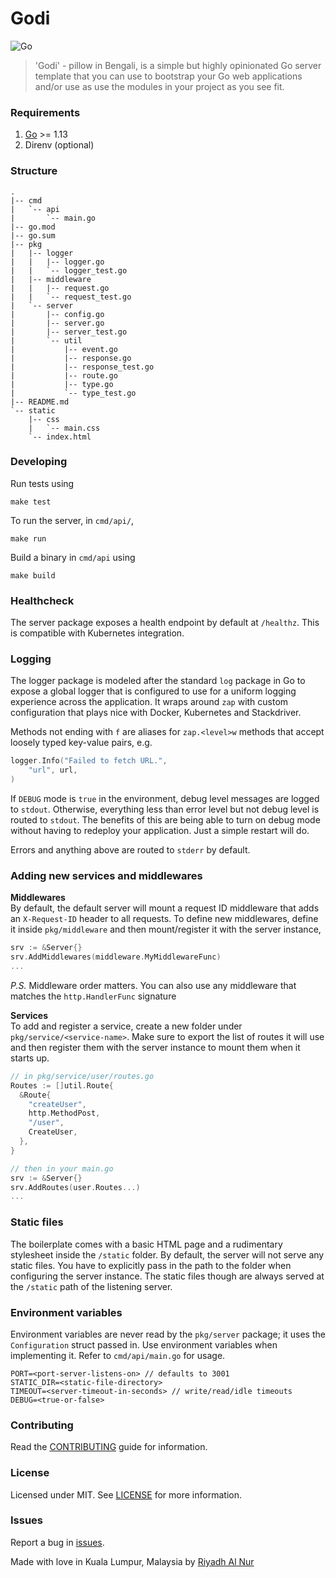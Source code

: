 # Godi
![Go](https://github.com/riyadhalnur/godi/workflows/Go/badge.svg?branch=master)  

> 'Godi' - pillow in Bengali, is a simple but highly opinionated Go server template that you can
> use to bootstrap your Go web applications and/or use as use the modules in your project as you see fit.

### Requirements  
1. [Go](https://golang.org) >= 1.13  
2. Direnv (optional)  

### Structure
```
.
|-- cmd
|   `-- api
|       `-- main.go
|-- go.mod
|-- go.sum
|-- pkg
|   |-- logger
|   |   |-- logger.go
|   |   `-- logger_test.go
|   |-- middleware
|   |   |-- request.go
|   |   `-- request_test.go
|   `-- server
|       |-- config.go
|       |-- server.go
|       |-- server_test.go
|       `-- util
|           |-- event.go
|           |-- response.go
|           |-- response_test.go
|           |-- route.go
|           |-- type.go
|           `-- type_test.go
|-- README.md
`-- static
    |-- css
    |   `-- main.css
    `-- index.html
```  

### Developing  
Run tests using
```
make test
```  

To run the server, in `cmd/api/`,
```
make run
```

Build a binary in `cmd/api` using  
```
make build
```  

### Healthcheck
The server package exposes a health endpoint by default at `/healthz`. This is compatible with Kubernetes integration.  

### Logging
The logger package is modeled after the standard `log` package in Go to expose a global logger that is configured to use for a uniform logging experience across the application. It wraps around `zap` with custom configuration that plays nice with Docker, Kubernetes and Stackdriver.  

Methods not ending with `f` are aliases for `zap.<level>w` methods that accept loosely typed key-value pairs, e.g.  
```go
logger.Info("Failed to fetch URL.",
    "url", url,
)
```  

If `DEBUG` mode is `true` in the environment, debug level messages are logged to `stdout`. Otherwise, everything less than error level but not debug level is routed to `stdout`. The benefits of this are being able to turn on debug mode without having to redeploy your application. Just a simple restart will do.    

Errors and anything above are routed to `stderr` by default.  

### Adding new services and middlewares
**Middlewares**  
By default, the default server will mount a request ID middleware that adds an `X-Request-ID` header to all requests. To define new middlewares, define it inside `pkg/middleware` and then mount/register it with the server instance,  
```go
srv := &Server{}
srv.AddMiddlewares(middleware.MyMiddlewareFunc)
...
``` 
*P.S.* Middleware order matters. You can also use any middleware that matches the `http.HandlerFunc` signature     

**Services**  
To add and register a service, create a new folder under `pkg/service/<service-name>`. Make sure to export the list of routes it will use and then register them with the server instance to mount them when it starts up.    
```go
// in pkg/service/user/routes.go
Routes := []util.Route{
  &Route{
    "createUser",
    http.MethodPost,
    "/user",
    CreateUser,
  },
}

// then in your main.go
srv := &Server{}
srv.AddRoutes(user.Routes...)
...
```  

### Static files  
The boilerplate comes with a basic HTML page and a rudimentary stylesheet inside the `/static` folder. By default, the server will not serve any static files. You have to explicitly pass in the path to the folder when configuring the server instance. The static files though are always served at the `/static` path of the listening server.  

### Environment variables  
Environment variables are never read by the `pkg/server` package; it uses the `Configuration` struct passed in. Use environment variables when implementing it. Refer to `cmd/api/main.go` for usage.  
```
PORT=<port-server-listens-on> // defaults to 3001
STATIC_DIR=<static-file-directory>
TIMEOUT=<server-timeout-in-seconds> // write/read/idle timeouts
DEBUG=<true-or-false>
```  

### Contributing  
Read the [CONTRIBUTING](CONTRIBUTING.md) guide for information.  

### License  
Licensed under MIT. See [LICENSE](LICENSE) for more information.  

### Issues  
Report a bug in [issues](https://github.com/riyadhalnur/godi/issues).   

Made with love in Kuala Lumpur, Malaysia by [Riyadh Al Nur](https://verticalaxisbd.com)
